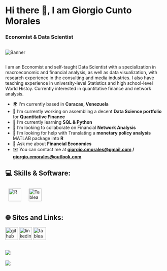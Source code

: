 # Hi there 👋, I am Giorgio Cunto Morales
### Economist & Data Scientist
##
<p aligh = "center">
  <img src = "https://github.com/giorgiocmorales/giorgiocmorales/blob/main/math_background.jpg?raw=true" alt = "Banner">
</p>

##
I am an Economist and self-taught Data Scientist with a specialization in macroeconomic and financial analysis, as well as data visualization, with research experience in the consulting and media industries. I also have teaching experience in university-level Statistics and high school-level World Histoy. Currently interested in quantitative finance and network analysis.

- 🌍 I'm currently based in **Caracas, Venezuela**
- 🔭 I’m currently working on assembling a decent **Data Science portfolio** for **Quantitative Finance**
- 🧠 I’m currently learning **SQL & Python** 
- 🤝 I’m looking to collaborate on Financial **Network Analysis**
- 🤔 I’m looking for help with Translating a **monetary policy analysis** MATLAB package into **R** 
- 💬 Ask me about **Financial Economics** 
- ✉️ You can contact me at **giorgio.cmorales@gmail.com / giorgio.cmorales@outlook.com**

## 💻 Skills & Software:

<a href="https://www.r-project.org/" target="_blank"><img style="margin: 10px" src="https://profilinator.rishav.dev/skills-assets/r.svg" alt="R" height="40" /></a> <a href="https://www.tableau.com/" target="_blank"><img style="margin: 10px" src="https://profilinator.rishav.dev/skills-assets/tableau.svg" alt="Tableau" height="
  40" /></a>
</div>

## 🌐 Sites and Links:

[<img src='[https://cdn.jsdelivr.net/npm/simple-icons@3.0.1/icons/github.svg](https://github.githubassets.com/images/modules/logos_page/GitHub-Mark.png)' alt='github' height='40'>](https://github.com/gcmorales)  [<img src='https://cdn.jsdelivr.net/npm/simple-icons@3.0.1/icons/linkedin.svg' alt='linkedin' height='40'>](https://www.linkedin.com/in/www.linkedin.com/in/giorgiocmorales/)  [<img src='https://cdn.jsdelivr.net/npm/simple-icons@3.0.1/icons/tableau.svg' alt='tableau' height='40'>](https://public.tableau.com/app/profile/giorgio.cunto.morales)  

![](https://github-readme-stats.vercel.app/api/top-langs/?username=giorgiocmorales&theme=dark&hide_border=false&include_all_commits=false&count_private=false&layout=compact)
---
[![](https://visitcount.itsvg.in/api?id=giorgiocmorales&icon=1&color=0)](https://visitcount.itsvg.in)
